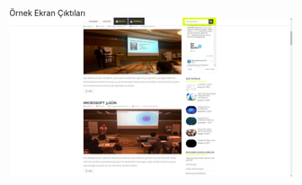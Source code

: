 Örnek Ekran Çıktıları
<img src="https://github.com/KursatCAKAL/ASP.NET-MVC/blob/master/KURSATCAKAL-AZURE-BLOG/BlogLast-1.png"/>
